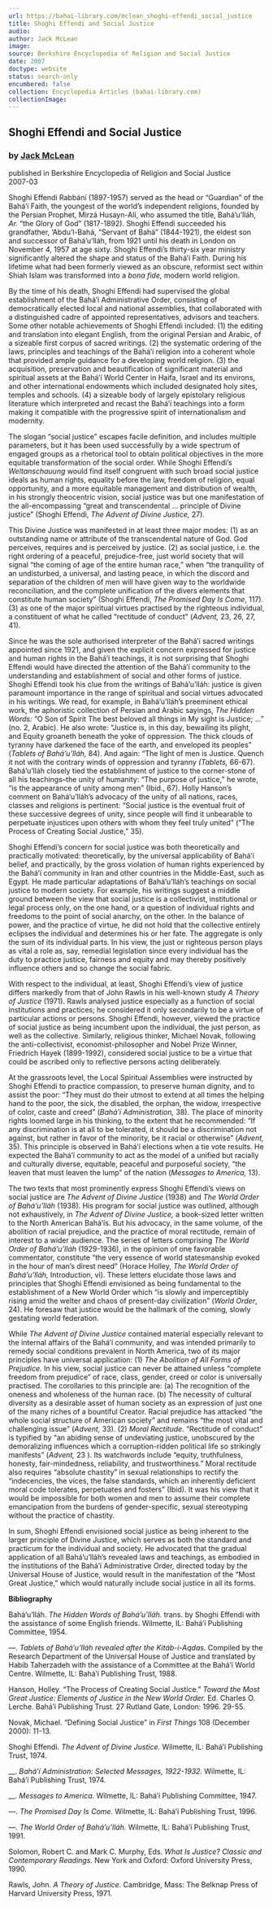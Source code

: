 ```yaml
---
url: https://bahai-library.com/mclean_shoghi-effendi_social_justice
title: Shoghi Effendi and Social Justice
audio: 
author: Jack McLean
image: 
source: Berkshire Encyclopedia of Religion and Social Justice
date: 2007
doctype: website
status: search-only
encumbered: false
collection: Encyclopedia Articles (bahai-library.com)
collectionImage: 
---
```



## Shoghi Effendi and Social Justice

### by [Jack McLean](https://bahai-library.com/author/Jack+McLean)

published in Berkshire Encyclopedia of Religion and Social Justice  
2007-03


Shoghi Effendi Rabbání (1897-1957) served as the head or “Guardian” of the Bahá’í Faith, the youngest of the world’s independent religions, founded by the Persian Prophet, Mirzá Husayn-Alí, who assumed the title, Bahá’u’lláh, _Ar._ “the Glory of God” (1817-1892). Shoghi Effendi succeeded his grandfather, ‘Abdu’l-Bahá, “Servant of Bahá” (1844-1921), the eldest son and successor of Bahá’u’lláh, from 1921 until his death in London on November 4, 1957 at age sixty. Shoghi Effendi’s thirty-six year ministry significantly altered the shape and status of the Bahá’í Faith. During his lifetime what had been formerly viewed as an obscure, reformist sect within Shiah Islam was transformed into a _bona fide,_ modern world religion.

By the time of his death, Shoghi Effendi had supervised the global establishment of the Bahá’í Administrative Order, consisting of democratically elected local and national assemblies, that collaborated with a distinguished cadre of appointed representatives, advisors and teachers. Some other notable achievements of Shoghi Effendi included: (1) the editing and translation into elegant English, from the original Persian and Arabic, of a sizeable first corpus of sacred writings. (2) the systematic ordering of the laws, principles and teachings of the Bahá’í religion into a coherent whole that provided ample guidance for a developing world religion. (3) the acquisition, preservation and beautification of significant material and spiritual assets at the Bahá’í World Center in Haifa, Israel and its environs, and other international endowments which included designated holy sites, temples and schools. (4) a sizeable body of largely epistolary religious literature which interpreted and recast the Bahá’í teachings into a form making it compatible with the progressive spirit of internationalism and modernity.

The slogan “social justice” escapes facile definition, and includes multiple parameters, but it has been used successfully by a wide spectrum of engaged groups as a rhetorical tool to obtain political objectives in the more equitable transformation of the social order. While Shoghi Effendi’s _Weltanschauung_ would find itself congruent with such broad social justice ideals as human rights, equality before the law, freedom of religion, equal opportunity, and a more equitable management and distribution of wealth, in his strongly theocentric vision, social justice was but one manifestation of the all-encompassing “great and transcendental ... principle of Divine justice” (Shoghi Effendi, _The Advent of Divine Justice,_ 27).

This Divine Justice was manifested in at least three major modes: (1) as an outstanding name or attribute of the transcendental nature of God. God perceives, requires and is perceived by justice. (2) as social justice, i.e. the right ordering of a peaceful, prejudice-free, just world society that will signal “the coming of age of the entire human race,” when “the tranquility of an undisturbed, a universal, and lasting peace, in which the discord and separation of the children of men will have given way to the worldwide reconciliation, and the complete unification of the divers elements that constitute human society” (Shoghi Effendi, _The Promised Day Is Come_, 117). (3) as one of the major spiritual virtues practised by the righteous individual, a constituent of what he called “rectitude of conduct” (_Advent,_ 23, 26, 27, 41).

Since he was the sole authorised interpreter of the Bahá’í sacred writings appointed since 1921, and given the explicit concern expressed for justice and human rights in the Bahá’í teachings, it is not surprising that Shoghi Effendi would have directed the attention of the Bahá’í community to the understanding and establishment of social and other forms of justice. Shoghi Effendi took his clue from the writings of Bahá’u’lláh: justice is given paramount importance in the range of spiritual and social virtues advocated in his writings. We read, for example, in Bahá’u’lláh’s preeminent ethical work, the aphoristic collection of Persian and Arabic sayings, _The Hidden Words:_ “O Son of Spirit The best beloved all things in My sight is Justice; ...” (no. 2, Arabic). He also wrote: “Justice is, in this day, bewailing its plight, and Equity groaneth beneath the yoke of oppression. The thick clouds of tyranny have darkened the face of the earth, and enveloped its peoples” (_Tablets of Bahá’u’lláh,_ 84). And again: “The light of men is Justice. Quench it not with the contrary winds of oppression and tyranny _(Tablets,_ 66-67). Bahá’u’lláh closely tied the establishment of justice to the corner-stone of all his teachings–the unity of humanity: “The purpose of justice,” he wrote, “is the appearance of unity among men” (Ibid., 67). Holly Hanson’s comment on Bahá’u’lláh’s advocacy of the unity of all nations, races, classes and religions is pertinent: “Social justice is the eventual fruit of these successive degrees of unity, since people will find it unbearable to perpetuate injustices upon others with whom they feel truly united” (“The Process of Creating Social Justice,” 35).

Shoghi Effendi’s concern for social justice was both theoretically and practically motivated: theoretically, by the universal applicability of Bahá’í belief, and practically, by the gross violation of human rights experienced by the Bahá’í community in Iran and other countries in the Middle-East, such as Egypt. He made particular adaptations of Bahá’u’lláh’s teachings on social justice to modern society. For example, his writings suggest a middle ground between the view that social justice is a collectivist, institutional or legal process only, on the one hand, or a question of individual rights and freedoms to the point of social anarchy, on the other. In the balance of power, and the practice of virtue, he did not hold that the collective entirely eclipses the individual and determines his or her fate. The aggregate is only the sum of its individual parts. In his view, the just or righteous person plays as vital a role as, say, remedial legislation since every individual has the duty to practice justice, fairness and equity and may thereby positively influence others and so change the social fabric.

With respect to the individual, at least, Shoghi Effendi’s view of justice differs markedly from that of John Rawls in his well-known study _A Theory of Justice_ (1971). Rawls analysed justice especially as a function of social institutions and practices; he considered it only secondarily to be a virtue of particular actions or persons. Shoghi Effendi, however, viewed the practice of social justice as being incumbent upon the individual, the just person, as well as the collective. Similarly, religious thinker, Michael Novak, following the anti-collectivist, economist-philosopher and Nobel Prize Winner, Friedrich Hayek (1899-1992), considered social justice to be a virtue that could be ascribed only to reflective persons acting deliberately.

At the grassroots level, the Local Spiritual Assemblies were instructed by Shoghi Effendi to practice compassion, to preserve human dignity, and to assist the poor: “They must do their utmost to extend at all times the helping hand to the poor, the sick, the disabled, the orphan, the widow, irrespective of color, caste and creed” (_Bahá’í Administration,_ 38). The place of minority rights loomed large in his thinking, to the extent that he recommended: “If any discrimination is at all to be tolerated, it should be a discrimination not against, but rather in favor of the minority, be it racial or otherwise” (_Advent,_ 35). This principle is observed in Bahá’í elections when a tie vote results. He expected the Bahá’í community to act as the model of a unified but racially and culturally diverse, equitable, peaceful and purposeful society, “the leaven that must leaven the lump” of the nation (_Messages to America,_ 13).

The two texts that most prominently express Shoghi Effendi’s views on social justice are _The Advent of Divine Justice_ (1938) and _The World Order of Bahá’u’lláh_ (1938). His program for social justice was outlined, although not exhaustively, in _The Advent of Divine Justice,_ a book-sized letter written to the North American Bahá’ís. But his advocacy, in the same volume, of the abolition of racial prejudice, and the practice of moral rectitude, remain of interest to a wider audience. The series of letters comprising _The World Order of Bahá’u’lláh_ (1929-1936), in the opinion of one favorable commentator, constitute “the very essence of world statesmanship evoked in the hour of man’s direst need” (Horace Holley, _The World Order of Bahá’u’lláh,_ Introduction, vi). These letters elucidate those laws and principles that Shoghi Effendi envisioned as being fundamental to the establishment of a New World Order which “is slowly and imperceptibly rising amid the welter and chaos of present-day civilization” (_World Order_, 24). He foresaw that justice would be the hallmark of the coming, slowly gestating world federation.

While _The Advent of Divine Justice_ contained material especially relevant to the internal affairs of the Bahá’í community, and was intended primarily to remedy social conditions prevalent in North America, two of its major principles have universal application: (1) _The Abolition of All Forms of Prejudice._ In his view, social justice can never be attained unless “complete freedom from prejudice” of race, class, gender, creed or color is universally practised. The corollaries to this principle are: (a) The recognition of the oneness and wholeness of the human race. (b) The necessity of cultural diversity as a desirable asset of human society as an expression of just one of the many riches of a bountiful Creator. Racial prejudice has attacked “the whole social structure of American society” and remains “the most vital and challenging issue” (_Advent,_ 33). (2) _Moral Rectitude._ “Rectitude of conduct” is typified by “an abiding sense of undeviating justice, unobscured by the demoralizing influences which a corruption-ridden political life so strikingly manifests” (_Advent,_ 23 ). Its watchwords include “equity, truthfulness, honesty, fair-mindedness, reliability, and trustworthiness.” Moral rectitude also requires “absolute chastity” in sexual relationships to rectify the “indecencies, the vices, the false standards, which an inherently deficient moral code tolerates, perpetuates and fosters” (Ibid). It was his view that it would be impossible for both women and men to assume their complete emancipation from the burdens of gender-specific, sexual stereotyping without the practice of chastity.

In sum, Shoghi Effendi envisioned social justice as being inherent to the larger principle of Divine Justice, which serves as both the standard and practicum for the individual and society. He advocated that the gradual application of all Bahá’u’lláh’s revealed laws and teachings, as embodied in the institutions of the Bahá’í Administrative Order, directed today by the Universal House of Justice, would result in the manifestation of the “Most Great Justice,” which would naturally include social justice in all its forms.

**Bibliography**

Bahá’u’lláh. _The Hidden Words of Bahá’u’lláh._ trans. by Shoghi Effendi with the assistance of some English friends. Wilmette, IL: Bahá’í Publishing Committee, 1954.

—. _Tablets of Bahá’u’lláh revealed after the Kitáb-i-Aqdas._ Compiled by the Research Department of the Universal House of Justice and translated by Habib Taherzadeh with the assistance of a Committee at the Bahá’í World Centre. Wilmette, IL: Bahá’í Publishing Trust, 1988.

Hanson, Holley. “The Process of Creating Social Justice.” _Toward the Most Great Justice: Elements of Justice in the New World Order._ Ed. Charles O. Lerche. Bahá’í Publishing Trust. 27 Rutland Gate, London: 1996. 29-55.

Novak, Michael. “Defining Social Justice” in _First Things_ 108 (December 2000): 11-13.

Shoghi Effendi. _The Advent of Divine Justice._ Wilmette, IL: Bahá’í Publishing Trust, 1974.

__. _Bahá’í Administration: Selected Messages, 1922-1932._ Wilmette, IL: Bahá’í Publishing Trust, 1974.

__. _Messages to America._ Wilmette, IL: Bahá’í Publishing Committee, 1947.

—. _The Promised Day Is Come._ Wilmette, IL: Bahá’í Publishing Trust, 1996.

—. _The World Order of Bahá’u’lláh._ Wilmette, IL: Bahá’í Publishing Trust, 1991.

Solomon, Robert C. and Mark C. Murphy, Eds. _What Is Justice? Classic and Contemporary Readings._ New York and Oxford: Oxford University Press, 1990.

Rawls, John. _A Theory of Justice._ Cambridge, Mass: The Belknap Press of Harvard University Press, 1971.